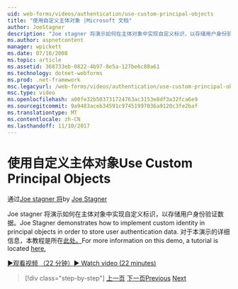 ```yaml
---
uid: web-forms/videos/authentication/use-custom-principal-objects
title: "使用自定义主体对象 |Microsoft 文档"
author: JoeStagner
description: "Joe stagner 将演示如何在主体对象中实现自定义标识，以存储用户身份验证数据。 有关此演示中，详细信息..."
ms.author: aspnetcontent
manager: wpickett
ms.date: 07/16/2008
ms.topic: article
ms.assetid: 368733eb-0822-4b97-8e5a-127be6c88a61
ms.technology: dotnet-webforms
ms.prod: .net-framework
msc.legacyurl: /web-forms/videos/authentication/use-custom-principal-objects
msc.type: video
ms.openlocfilehash: a00fe32b503731724763ac3153e8df3a32fca6e9
ms.sourcegitcommit: 9a9483aceb34591c97451997036a9120c3fe2baf
ms.translationtype: MT
ms.contentlocale: zh-CN
ms.lasthandoff: 11/10/2017
---
```

<a name="use-custom-principal-objects"></a><span data-ttu-id="1054b-104">使用自定义主体对象</span><span class="sxs-lookup"><span data-stu-id="1054b-104">Use Custom Principal Objects</span></span>
====================
<span data-ttu-id="1054b-105">通过[Joe stagner 将](https://github.com/JoeStagner)</span><span class="sxs-lookup"><span data-stu-id="1054b-105">by [Joe Stagner](https://github.com/JoeStagner)</span></span>

<span data-ttu-id="1054b-106">Joe stagner 将演示如何在主体对象中实现自定义标识，以存储用户身份验证数据。</span><span class="sxs-lookup"><span data-stu-id="1054b-106">Joe Stagner demonstrates how to implement custom identity in principal objects in order to store user authentication data.</span></span> <span data-ttu-id="1054b-107">对于本演示的详细信息，本教程是所在[此处。](../../overview/older-versions-security/introduction/forms-authentication-configuration-and-advanced-topics-vb.md)</span><span class="sxs-lookup"><span data-stu-id="1054b-107">For more information on this demo, a tutorial is located [here.](../../overview/older-versions-security/introduction/forms-authentication-configuration-and-advanced-topics-vb.md)</span></span>

[<span data-ttu-id="1054b-108">&#9654;观看视频 （22 分钟）</span><span class="sxs-lookup"><span data-stu-id="1054b-108">&#9654; Watch video (22 minutes)</span></span>](https://channel9.msdn.com/Blogs/ASP-NET-Site-Videos/use-custom-principal-objects)

>[!div class="step-by-step"]
<span data-ttu-id="1054b-109">[上一页](add-custom-data-to-the-authentication-method.md)
[下一页](understanding-aspnet-memberships.md)</span><span class="sxs-lookup"><span data-stu-id="1054b-109">[Previous](add-custom-data-to-the-authentication-method.md)
[Next](understanding-aspnet-memberships.md)</span></span>
